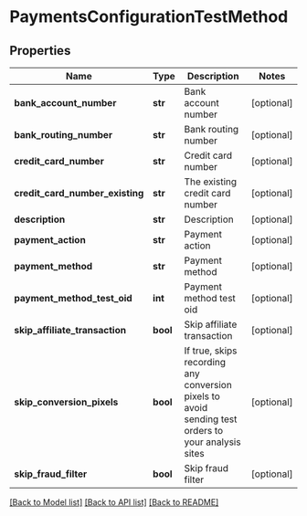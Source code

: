 # PaymentsConfigurationTestMethod

## Properties
Name | Type | Description | Notes
------------ | ------------- | ------------- | -------------
**bank_account_number** | **str** | Bank account number | [optional] 
**bank_routing_number** | **str** | Bank routing number | [optional] 
**credit_card_number** | **str** | Credit card number | [optional] 
**credit_card_number_existing** | **str** | The existing credit card number | [optional] 
**description** | **str** | Description | [optional] 
**payment_action** | **str** | Payment action | [optional] 
**payment_method** | **str** | Payment method | [optional] 
**payment_method_test_oid** | **int** | Payment method test oid | [optional] 
**skip_affiliate_transaction** | **bool** | Skip affiliate transaction | [optional] 
**skip_conversion_pixels** | **bool** | If true, skips recording any conversion pixels to avoid sending test orders to your analysis sites | [optional] 
**skip_fraud_filter** | **bool** | Skip fraud filter | [optional] 

[[Back to Model list]](../README.md#documentation-for-models) [[Back to API list]](../README.md#documentation-for-api-endpoints) [[Back to README]](../README.md)


